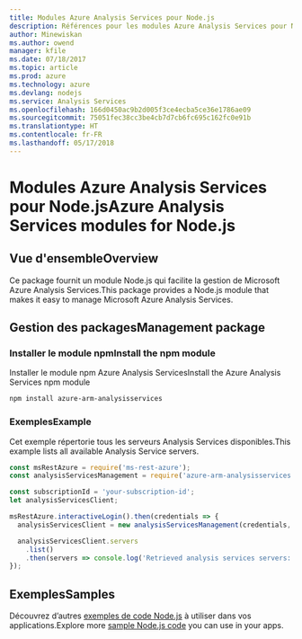 ```yaml
---
title: Modules Azure Analysis Services pour Node.js
description: Références pour les modules Azure Analysis Services pour Node.js
author: Minewiskan
ms.author: owend
manager: kfile
ms.date: 07/18/2017
ms.topic: article
ms.prod: azure
ms.technology: azure
ms.devlang: nodejs
ms.service: Analysis Services
ms.openlocfilehash: 166d0450ac9b2d005f3ce4ecba5ce36e1786ae09
ms.sourcegitcommit: 75051fec38cc3be4cb7d7cb6fc695c162fc0e91b
ms.translationtype: HT
ms.contentlocale: fr-FR
ms.lasthandoff: 05/17/2018
---
```

# <a name="azure-analysis-services-modules-for-nodejs"></a><span data-ttu-id="c552e-103">Modules Azure Analysis Services pour Node.js</span><span class="sxs-lookup"><span data-stu-id="c552e-103">Azure Analysis Services modules for Node.js</span></span>

## <a name="overview"></a><span data-ttu-id="c552e-104">Vue d'ensemble</span><span class="sxs-lookup"><span data-stu-id="c552e-104">Overview</span></span>
<span data-ttu-id="c552e-105">Ce package fournit un module Node.js qui facilite la gestion de Microsoft Azure Analysis Services.</span><span class="sxs-lookup"><span data-stu-id="c552e-105">This package provides a Node.js module that makes it easy to manage Microsoft Azure Analysis Services.</span></span>

## <a name="management-package"></a><span data-ttu-id="c552e-106">Gestion des packages</span><span class="sxs-lookup"><span data-stu-id="c552e-106">Management package</span></span>

### <a name="install-the-npm-module"></a><span data-ttu-id="c552e-107">Installer le module npm</span><span class="sxs-lookup"><span data-stu-id="c552e-107">Install the npm module</span></span>

<span data-ttu-id="c552e-108">Installer le module npm Azure Analysis Services</span><span class="sxs-lookup"><span data-stu-id="c552e-108">Install the Azure Analysis Services npm module</span></span>

```bash
npm install azure-arm-analysisservices
```

### <a name="example"></a><span data-ttu-id="c552e-109">Exemples</span><span class="sxs-lookup"><span data-stu-id="c552e-109">Example</span></span>

<span data-ttu-id="c552e-110">Cet exemple répertorie tous les serveurs Analysis Services disponibles.</span><span class="sxs-lookup"><span data-stu-id="c552e-110">This example lists all available Analysis Service servers.</span></span>

```javascript
const msRestAzure = require('ms-rest-azure');
const analysisServicesManagement = require('azure-arm-analysisservices');

const subscriptionId = 'your-subscription-id';
let analysisServicesClient;

msRestAzure.interactiveLogin().then(credentials => {
  analysisServicesClient = new analysisServicesManagement(credentials, subscriptionId);

  analysisServicesClient.servers
    .list()
    .then(servers => console.log('Retrieved analysis services servers: ', servers));
});
```

## <a name="samples"></a><span data-ttu-id="c552e-111">Exemples</span><span class="sxs-lookup"><span data-stu-id="c552e-111">Samples</span></span>

<span data-ttu-id="c552e-112">Découvrez d’autres [exemples de code Node.js](https://azure.microsoft.com/resources/samples/?platform=nodejs) à utiliser dans vos applications.</span><span class="sxs-lookup"><span data-stu-id="c552e-112">Explore more [sample Node.js code](https://azure.microsoft.com/resources/samples/?platform=nodejs) you can use in your apps.</span></span>
